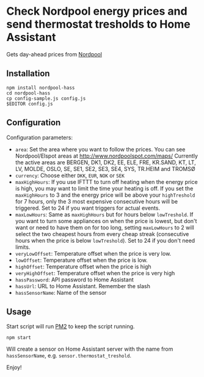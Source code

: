 
# Check Nordpool energy prices and send thermostat tresholds to Home Assistant
Gets day-ahead prices from [Nordpool](http://www.nordpoolspot.com/Market-data1/Elspot/)

## Installation
    npm install nordpool-hass
    cd nordpool-hass
    cp config-sample.js config.js
    $EDITOR config.js

## Configuration
Configuration parameters:
- `area`: Set the area where you want to follow the prices. You can see
  Nordpool/Elspot areas at http://www.nordpoolspot.com/maps/
  Currently the active areas are BERGEN, DK1, DK2, EE, ELE, FRE, KR.SAND,
  KT, LT, LV, MOLDE, OSLO, SE, SE1, SE2, SE3, SE4, SYS, TR.HEIM and TROMSØ
- `currency`: Choose either `DKK`, `EUR`, `NOK` or `SEK`
- `maxHighHours`: If you use IFTTT to turn off heating when the energy price
  is high, you may want to limit the time your heating is off. If you set the
  `maxHighHours` to 3 and the energy price will be above your `highTreshold`
  for 7 hours, only the 3 most expensive consecutive hours will be triggered.
  Set to 24 if you want triggers for actual events.
- `maxLowHours`: Same as `maxHighHours` but for hours below `lowTreshold`.
  If you want to turn some appliances on when the price is lowest, but don't
  want or need to have them on for too long, setting `maxLowHours` to 2 will
  select the two cheapest hours from every cheap streak (consecutive hours
  when the price is below `lowTreshold`). Set to 24 if you don't need limits.
- `veryLowOffset`: Temperature offset when the price is very low.
- `lowOffset`: Temperature offset when the price is low.
- `highOffset`: Temperature offset when the price is high
- `veryHighOffset`: Temperature offset when the price is very high
- `hassPassword`: API password to Home Assistant
- `hassUrl`: URL to Home Assistant. Remember the slash
- `hassSensorName`: Name of the sensor

## Usage

Start script will run [PM2](http://pm2.keymetrics.io/) to keep the script running.

    npm start

Will create a sensor on Home Assistant server with the name from `hassSensorName`, e.g. `sensor.thermostat_treshold`.

Enjoy!
